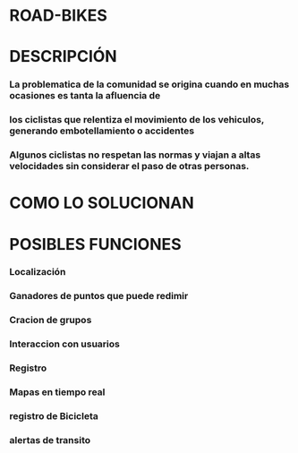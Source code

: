 # ROAD-BIKES
# DESCRIPCIÓN
### La problematica de la comunidad se origina cuando en muchas ocasiones es tanta la afluencia de
### los ciclistas que relentiza el movimiento de los vehiculos, generando embotellamiento o accidentes

### Algunos ciclistas no respetan las normas y viajan a altas velocidades sin considerar el paso de otras personas.

# COMO LO SOLUCIONAN




# POSIBLES FUNCIONES
### Localización
### Ganadores de puntos que puede redimir
### Cracion de grupos
### Interaccion con usuarios
### Registro
### Mapas en tiempo real 
### registro de Bicicleta
### alertas de transito
